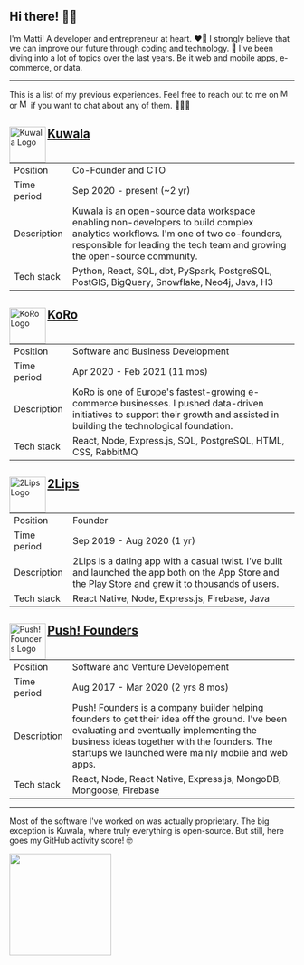 ## Hi there! ✌🏽

I'm Matti! A developer and entrepreneur at heart. ❤️‍🔥 I strongly believe that we can improve our future through coding and technology. 👾 I've been diving into a lot of topics over the last years. Be it web and mobile apps, e-commerce, or data.

---

This is a list of my previous experiences. Feel free to reach out to me on <a href="https://www.linkedin.com/in/matti-grotheer/"><img alt="Matti's LinkedIn" width="16px" src="https://raw.githubusercontent.com/peterthehan/peterthehan/master/assets/linkedin.svg" /></a> or <a href="https://twitter.com/emjeexyz"><img alt="Matti's Twitter" width="16px" src="https://raw.githubusercontent.com/peterthehan/peterthehan/master/assets/twitter.svg" /></a> if you want to chat about any of them. 🙋🏼‍♂️

<div>
  <a href="https://www.kuwala.io"><img align="left" alt="Kuwala Logo" width="64px" src="https://media-exp2.licdn.com/dms/image/C4D0BAQF8hcIh_4JNqA/company-logo_100_100/0/1609884443923?e=1665619200&v=beta&t=Ah0iH7hEtd5uhdWfKJccnyJsuvKEi5j-Qd3lo9V3Yo0" /></a>

  ## [Kuwala](https://www.kuwala.io)

  <table>
    <tr>
      <td>Position</td>
      <td>Co-Founder and CTO</td>
    </tr>
    <tr>
      <td>Time period</td>
      <td>Sep 2020 - present (~2 yr)</td>
    </tr>
    <tr>
      <td>Description</td>
      <td>Kuwala is an open-source data workspace enabling non-developers to build complex analytics workflows. I'm one of two co-founders, responsible for leading the tech team and growing the open-source community.</td>
    </tr>
    <tr>
      <td>Tech stack</td>
      <td>Python, React, SQL, dbt, PySpark, PostgreSQL, PostGIS, BigQuery, Snowflake, Neo4j, Java, H3</td>
    </tr>
  </table>
</div>

<div>
  <a href="https://www.korodrogerie.de"><img align="left" alt="KoRo Logo" width="64px" src="https://media-exp2.licdn.com/dms/image/C4D0BAQES3uKLlhzVkQ/company-logo_100_100/0/1547205804683?e=1665619200&v=beta&t=HV5SYIbHvtnelEluofMlPi3qWgTBykewyP87_TsNAc8" /></a>

  ## [KoRo](https://www.korodrogerie.de)

  <table>
    <tr>
      <td>Position</td>
      <td>Software and Business Development</td>
    </tr>
    <tr>
      <td>Time period</td>
      <td>Apr 2020 - Feb 2021 (11 mos)</td>
    </tr>
    <tr>
      <td>Description</td>
      <td>KoRo is one of Europe's fastest-growing e-commerce businesses. I pushed data-driven initiatives to support their growth and assisted in building the technological foundation.</td>
    </tr>
    <tr>
      <td>Tech stack</td>
      <td>React, Node, Express.js, SQL, PostgreSQL, HTML, CSS, RabbitMQ</td>
    </tr>
  </table>
</div>

<div>
  <a href="https://2lips.app"><img align="left" alt="2Lips Logo" width="64px" src="https://media-exp2.licdn.com/dms/image/C4E0BAQGjxfWgld5cIw/company-logo_100_100/0/1582214612478?e=1665619200&v=beta&t=OEq5f7AIcnVgp0zycemzyUJbPnYYJ4HDuJlVQp475RY" /></a>

  ## [2Lips](https://2lips.app)

  <table>
    <tr>
      <td>Position</td>
      <td>Founder</td>
    </tr>
    <tr>
      <td>Time period</td>
      <td>Sep 2019 - Aug 2020 (1 yr)</td>
    </tr>
    <tr>
      <td>Description</td>
      <td>2Lips is a dating app with a casual twist. I've built and launched the app both on the App Store and the Play Store and grew it to thousands of users.</td>
    </tr>
    <tr>
      <td>Tech stack</td>
      <td>React Native, Node, Express.js, Firebase, Java</td>
    </tr>
  </table>
</div>

<div>
  <a href="https://push-founders.com"><img align="left" alt="Push! Founders Logo" width="64px" src="https://media-exp2.licdn.com/dms/image/C4E0BAQGvTQo-5npHgg/company-logo_100_100/0/1542213162013?e=1665619200&v=beta&t=ZtENfl4NSzLOiTFxZrqPL8dipd8AwYKuHwKpIHy84rM" /></a>

  ## [Push! Founders](https://push-founders.com)

  <table>
    <tr>
      <td>Position</td>
      <td>Software and Venture Developement</td>
    </tr>
    <tr>
      <td>Time period</td>
      <td>Aug 2017 - Mar 2020 (2 yrs 8 mos)</td>
    </tr>
    <tr>
      <td>Description</td>
      <td>Push! Founders is a company builder helping founders to get their idea off the ground. I've been evaluating and eventually implementing the business ideas together with the founders. The startups we launched were mainly mobile and web apps.</td>
    </tr>
    <tr>
      <td>Tech stack</td>
      <td>React, Node, React Native, Express.js, MongoDB, Mongoose, Firebase</td>
    </tr>
  </table>
</div>

---

Most of the software I've worked on was actually proprietary. The big exception is Kuwala, where truly everything is open-source. But still, here goes my GitHub activity score! 🤓

<img height="180em" src="https://github-readme-stats.vercel.app/api?username=mattigrthr&show_icons=true&hide_border=true&&count_private=true&include_all_commits=true&theme=chartreuse-dark&custom_title=My GitHub Stats" />

